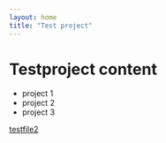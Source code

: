 ```yaml
---
layout: home
title: "Test project"
---
```


# Testproject content
- project 1
- project 2
- project 3

[testfile2](folder2/testfile2.md)

